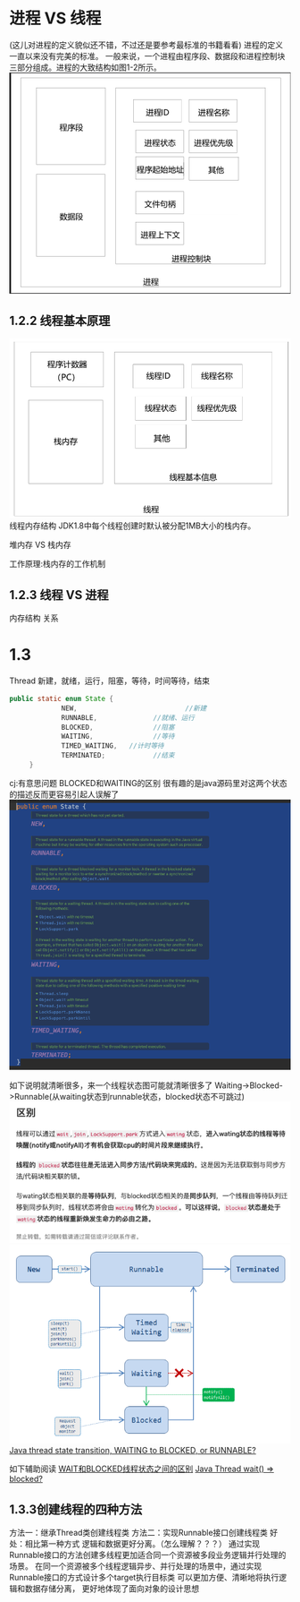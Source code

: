 

# 进程 VS 线程
(这儿对进程的定义貌似还不错，不过还是要参考最标准的书籍看看)
进程的定义一直以来没有完美的标准。
一般来说，一个进程由程序段、数据段和进程控制块三部分组成。进程的大致结构如图1-2所示。
![1进程的大致结构.png](img/1进程的大致结构.png)


## 1.2.2 线程基本原理
![1线程大致结构](img/1线程大致结构.png)
线程内存结构
JDK1.8中每个线程创建时默认被分配1MB大小的栈内存。

堆内存 VS 栈内存

工作原理:栈内存的工作机制

## 1.2.3 线程 VS 进程
内存结构
关系

# 1.3
Thread
新建，就绪，运行，阻塞，等待，时间等待，结束
```java
public static enum State {
             NEW,                           //新建
             RUNNABLE,              //就绪、运行
             BLOCKED,               //阻塞
             WAITING,               //等待
             TIMED_WAITING,   //计时等待
             TERMINATED;            //结束
     }
```


cj:有意思问题 BLOCKED和WAITING的区别
很有趣的是java源码里对这两个状态的描述反而更容易引起人误解了
![1线程状态java源码里容易引起误解的说明.png](img/1线程状态java源码里容易引起误解的说明.png)

如下说明就清晰很多，来一个线程状态图可能就清晰很多了
Waiting->Blocked->Runnable(从waiting状态到runnable状态，blocked状态不可跳过)
![1线程状态Blocked状态与Waiting该状态区别](img/1线程状态Blocked状态与Waiting该状态区别.png)
![1java线程状态流转图-图重要](img/1java线程状态流转图-图重要.png)
[Java thread state transition, WAITING to BLOCKED, or RUNNABLE?](https://stackoverflow.com/questions/28378592/java-thread-state-transition-waiting-to-blocked-or-runnable)

如下辅助阅读
[WAIT和BLOCKED线程状态之间的区别](https://qastack.cn/programming/15680422/difference-between-wait-and-blocked-thread-states)
[Java Thread wait() => blocked?](https://stackoverflow.com/questions/2534147/java-thread-wait-blocked)


## 1.3.3创建线程的四种方法
方法一：继承Thread类创建线程类
方法二：实现Runnable接口创建线程类
好处：相比第一种方式
逻辑和数据更好分离。（怎么理解？？？）
通过实现Runnable接口的方法创建多线程更加适合同一个资源被多段业务逻辑并行处理的场景。
在同一个资源被多个线程逻辑异步、并行处理的场景中，通过实现Runnable接口的方式设计多个target执行目标类
可以更加方便、清晰地将执行逻辑和数据存储分离，
更好地体现了面向对象的设计思想


